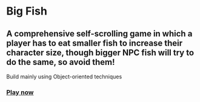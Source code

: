 # Big Fish
## A comprehensive self-scrolling game in which a player has to eat smaller fish to increase their character size, though bigger NPC fish will try to do the same, so avoid them!
Build mainly using Object-oriented techniques
### [Play now](https://hunnyj434.github.io/BigFish/)
